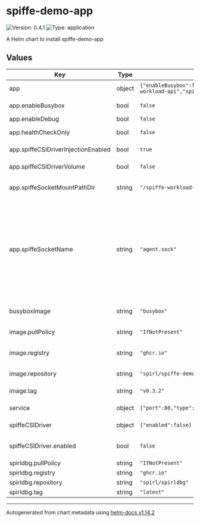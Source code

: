 # spiffe-demo-app

![Version: 0.4.1](https://img.shields.io/badge/Version-0.4.1-informational?style=flat-square) ![Type: application](https://img.shields.io/badge/Type-application-informational?style=flat-square)

A Helm chart to install spiffe-demo-app

## Values

| Key | Type | Default | Description |
|-----|------|---------|-------------|
| app | object | `{"enableBusybox":false,"enableDebug":false,"healthCheckOnly":false,"spiffeCSIDriverInjectionEnabled":true,"spiffeCSIDriverVolume":false,"spiffeSocketMountPathDir":"/spiffe-workload-api","spiffeSocketName":"agent.sock"}` | The App configuration |
| app.enableBusybox | bool | `false` | Enable busybox container |
| app.enableDebug | bool | `false` | Enable spirldbg |
| app.healthCheckOnly | bool | `false` | Enable health check only mode |
| app.spiffeCSIDriverInjectionEnabled | bool | `true` | SPIRL SPIFFE CSI injeciton enabled |
| app.spiffeCSIDriverVolume | bool | `false` | Add SPIFFE CSIdirver volume |
| app.spiffeSocketMountPathDir | string | `"/spiffe-workload-api"` | SPIFFE Workload API socket mount path |
| app.spiffeSocketName | string | `"agent.sock"` | SPIFFE Workload API socket name exposed by the agent the resulting default socket path will be /spiffe-workload-api/agent.sock spiffeSocketName is a filename from the socket path for the agent |
| busyboxImage | string | `"busybox"` | Image used for busybox when enabled |
| image.pullPolicy | string | `"IfNotPresent"` | The image pull policy |
| image.registry | string | `"ghcr.io"` | The OCI registry to pull the image from |
| image.repository | string | `"spirl/spiffe-demo-app"` | The repository within the registry |
| image.tag | string | `"v0.3.2"` | The image tag to pull |
| service | object | `{"port":80,"type":"LoadBalancer"}` | The service type to use |
| spiffeCSIDriver | object | `{"enabled":false}` | SPIFFE CSI driver support |
| spiffeCSIDriver.enabled | bool | `false` | Enable/disable SPIFFE CSI driver support |
| spirldbg.pullPolicy | string | `"IfNotPresent"` |  |
| spirldbg.registry | string | `"ghcr.io"` |  |
| spirldbg.repository | string | `"spirl/spirldbg"` |  |
| spirldbg.tag | string | `"latest"` |  |

----------------------------------------------
Autogenerated from chart metadata using [helm-docs v1.14.2](https://github.com/norwoodj/helm-docs/releases/v1.14.2)
